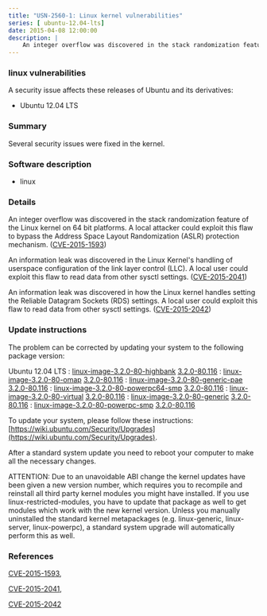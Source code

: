 ```yaml
---
title: "USN-2560-1: Linux kernel vulnerabilities"
series: [ ubuntu-12.04-lts]
date: 2015-04-08 12:00:00
description: |
    An integer overflow was discovered in the stack randomization feature of the Linux kernel on 64 bit platforms. A local attacker could exploit this flaw to bypass the Address Space Layout Randomization (ASLR) protection mechanism. ([CVE-2015-1593](http://people.ubuntu.com/~ubuntu-security/cve/CVE-2015-1593))
--- 
```

 
 


### linux vulnerabilities

A security issue affects these releases of Ubuntu and its derivatives:

* Ubuntu 12.04 LTS

### Summary

Several security issues were fixed in the kernel. 

### Software description

* linux 

### Details

An integer overflow was discovered in the stack randomization feature of the Linux kernel on 64 bit platforms. A local attacker could exploit this flaw to bypass the Address Space Layout Randomization (ASLR) protection mechanism. ([CVE-2015-1593](http://people.ubuntu.com/~ubuntu-security/cve/CVE-2015-1593))

An information leak was discovered in the Linux Kernel&#39;s handling of userspace configuration of the link layer control (LLC). A local user could exploit this flaw to read data from other sysctl settings. ([CVE-2015-2041](http://people.ubuntu.com/~ubuntu-security/cve/CVE-2015-2041))

An information leak was discovered in how the Linux kernel handles setting the Reliable Datagram Sockets (RDS) settings. A local user could exploit this flaw to read data from other sysctl settings. ([CVE-2015-2042](http://people.ubuntu.com/~ubuntu-security/cve/CVE-2015-2042)) 

### Update instructions

The problem can be corrected by updating your system to the following package version:

Ubuntu 12.04 LTS
 : [linux-image-3.2.0-80-highbank](https://launchpad.net/ubuntu/+source/linux) <span> [3.2.0-80.116](https://launchpad.net/ubuntu/+source/linux/3.2.0-80.116) </span> 
 : [linux-image-3.2.0-80-omap](https://launchpad.net/ubuntu/+source/linux) <span> [3.2.0-80.116](https://launchpad.net/ubuntu/+source/linux/3.2.0-80.116) </span> 
 : [linux-image-3.2.0-80-generic-pae](https://launchpad.net/ubuntu/+source/linux) <span> [3.2.0-80.116](https://launchpad.net/ubuntu/+source/linux/3.2.0-80.116) </span> 
 : [linux-image-3.2.0-80-powerpc64-smp](https://launchpad.net/ubuntu/+source/linux) <span> [3.2.0-80.116](https://launchpad.net/ubuntu/+source/linux/3.2.0-80.116) </span> 
 : [linux-image-3.2.0-80-virtual](https://launchpad.net/ubuntu/+source/linux) <span> [3.2.0-80.116](https://launchpad.net/ubuntu/+source/linux/3.2.0-80.116) </span> 
 : [linux-image-3.2.0-80-generic](https://launchpad.net/ubuntu/+source/linux) <span> [3.2.0-80.116](https://launchpad.net/ubuntu/+source/linux/3.2.0-80.116) </span> 
 : [linux-image-3.2.0-80-powerpc-smp](https://launchpad.net/ubuntu/+source/linux) <span> [3.2.0-80.116](https://launchpad.net/ubuntu/+source/linux/3.2.0-80.116) </span> 

To update your system, please follow these instructions: [https://wiki.ubuntu.com/Security/Upgrades](https://wiki.ubuntu.com/Security/Upgrades).

After a standard system update you need to reboot your computer to make all the necessary changes.

ATTENTION: Due to an unavoidable ABI change the kernel updates have been given a new version number, which requires you to recompile and reinstall all third party kernel modules you might have installed. If you use linux-restricted-modules, you have to update that package as well to get modules which work with the new kernel version. Unless you manually uninstalled the standard kernel metapackages (e.g. linux-generic, linux-server, linux-powerpc), a standard system upgrade will automatically perform this as well. 

### References

 
 [CVE-2015-1593](http://people.ubuntu.com/~ubuntu-security/cve/CVE-2015-1593), 

 [CVE-2015-2041](http://people.ubuntu.com/~ubuntu-security/cve/CVE-2015-2041), 

 [CVE-2015-2042](http://people.ubuntu.com/~ubuntu-security/cve/CVE-2015-2042)
 

